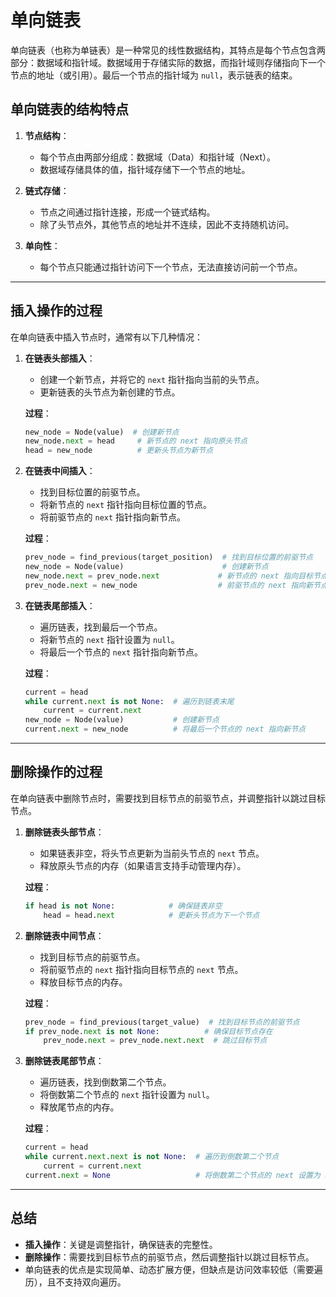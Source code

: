 # 单向链表

单向链表（也称为单链表）是一种常见的线性数据结构，其特点是每个节点包含两部分：数据域和指针域。数据域用于存储实际的数据，而指针域则存储指向下一个节点的地址（或引用）。最后一个节点的指针域为 `null`，表示链表的结束。

## 单向链表的结构特点
1. **节点结构**：
   - 每个节点由两部分组成：数据域（Data）和指针域（Next）。
   - 数据域存储具体的值，指针域存储下一个节点的地址。
   
2. **链式存储**：
   - 节点之间通过指针连接，形成一个链式结构。
   - 除了头节点外，其他节点的地址并不连续，因此不支持随机访问。

3. **单向性**：
   - 每个节点只能通过指针访问下一个节点，无法直接访问前一个节点。

---

## 插入操作的过程
在单向链表中插入节点时，通常有以下几种情况：
1. **在链表头部插入**：
   - 创建一个新节点，并将它的 `next` 指针指向当前的头节点。
   - 更新链表的头节点为新创建的节点。
   
   **过程**：
   ```python
   new_node = Node(value)  # 创建新节点
   new_node.next = head     # 新节点的 next 指向原头节点
   head = new_node          # 更新头节点为新节点
   ```

2. **在链表中间插入**：
   - 找到目标位置的前驱节点。
   - 将新节点的 `next` 指针指向目标位置的节点。
   - 将前驱节点的 `next` 指针指向新节点。

   **过程**：
   ```python
   prev_node = find_previous(target_position)  # 找到目标位置的前驱节点
   new_node = Node(value)                      # 创建新节点
   new_node.next = prev_node.next             # 新节点的 next 指向目标节点
   prev_node.next = new_node                  # 前驱节点的 next 指向新节点
   ```

3. **在链表尾部插入**：
   - 遍历链表，找到最后一个节点。
   - 将新节点的 `next` 指针设置为 `null`。
   - 将最后一个节点的 `next` 指针指向新节点。

   **过程**：
   ```python
   current = head
   while current.next is not None:  # 遍历到链表末尾
       current = current.next
   new_node = Node(value)           # 创建新节点
   current.next = new_node          # 将最后一个节点的 next 指向新节点
   ```

---

## 删除操作的过程
在单向链表中删除节点时，需要找到目标节点的前驱节点，并调整指针以跳过目标节点。

1. **删除链表头部节点**：
   - 如果链表非空，将头节点更新为当前头节点的 `next` 节点。
   - 释放原头节点的内存（如果语言支持手动管理内存）。

   **过程**：
   ```python
   if head is not None:            # 确保链表非空
       head = head.next            # 更新头节点为下一个节点
   ```

2. **删除链表中间节点**：
   - 找到目标节点的前驱节点。
   - 将前驱节点的 `next` 指针指向目标节点的 `next` 节点。
   - 释放目标节点的内存。

   **过程**：
   ```python
   prev_node = find_previous(target_value)  # 找到目标节点的前驱节点
   if prev_node.next is not None:          # 确保目标节点存在
       prev_node.next = prev_node.next.next  # 跳过目标节点
   ```

3. **删除链表尾部节点**：
   - 遍历链表，找到倒数第二个节点。
   - 将倒数第二个节点的 `next` 指针设置为 `null`。
   - 释放尾节点的内存。

   **过程**：
   ```python
   current = head
   while current.next.next is not None:  # 遍历到倒数第二个节点
       current = current.next
   current.next = None                   # 将倒数第二个节点的 next 设置为 null
   ```

---

## 总结
- **插入操作**：关键是调整指针，确保链表的完整性。
- **删除操作**：需要找到目标节点的前驱节点，然后调整指针以跳过目标节点。
- 单向链表的优点是实现简单、动态扩展方便，但缺点是访问效率较低（需要遍历），且不支持双向遍历。
